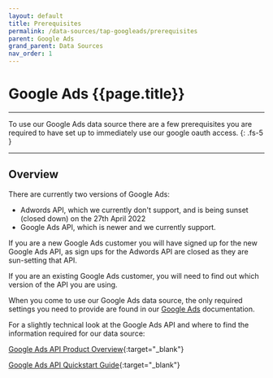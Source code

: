 ```yaml
---
layout: default
title: Prerequisites
permalink: /data-sources/tap-googleads/prerequisites
parent: Google Ads
grand_parent: Data Sources
nav_order: 1
---
```


# Google Ads {{page.title}}

---

To use our Google Ads data source there are a few prerequisites you are required to have set up to immediately use our google oauth access.
{: .fs-5 }

---

## Overview

There are currently two versions of Google Ads:
- Adwords API, which we currently don't support, and is being sunset (closed down) on the 27th April 2022
- Google Ads API, which is newer and we currently support.

If you are a new Google Ads customer you will have signed up for the new Google Ads API, as sign ups for the Adwords API are closed as they are sun-setting that API.

If you are an existing Google Ads customer, you will need to find out which version of the API you are using.

When you come to use our Google Ads data source, the only required settings you need to provide are found in our [Google Ads]({{site.baseurl}}/data-sources/tap-googleads) documentation.

For a slightly technical look at the Google Ads API and where to find the information required for our data source:

[Google Ads API Product Overview](https://developers.google.com/google-ads/api/docs/start){:target="_blank"}

[Google Ads API Quickstart Guide](https://developers.google.com/google-ads/api/docs/first-call/overview){:target="_blank"}